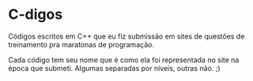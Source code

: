 # C-digos
Códigos escritos em C++ que eu fiz submissão em sites de questões de treinamento pra maratonas de programação.

Cada código tem seu nome que é como ela foi representada no site na época que submeti. Algumas separadas por níveis, outras não. ;)
